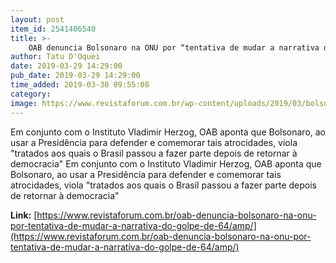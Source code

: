 ```yaml
---
layout: post
item_id: 2541406540
title: >-
    OAB denuncia Bolsonaro na ONU por “tentativa de mudar a narrativa do golpe de 64”
author: Tatu D'Oquei
date: 2019-03-29 14:29:00
pub_date: 2019-03-29 14:29:00
time_added: 2019-03-30 09:55:08
category: 
image: https://www.revistaforum.com.br/wp-content/uploads/2019/03/bolsonarocelular-e1553622443563.jpg
---
```


Em conjunto com o Instituto Vladimir Herzog, OAB aponta que Bolsonaro, ao usar a Presidência para defender e comemorar tais atrocidades, viola "tratados aos quais o Brasil passou a fazer parte depois de retornar à democracia" Em conjunto com o Instituto Vladimir Herzog, OAB aponta que Bolsonaro, ao usar a Presidência para defender e comemorar tais atrocidades, viola "tratados aos quais o Brasil passou a fazer parte depois de retornar à democracia"

**Link:** [https://www.revistaforum.com.br/oab-denuncia-bolsonaro-na-onu-por-tentativa-de-mudar-a-narrativa-do-golpe-de-64/amp/](https://www.revistaforum.com.br/oab-denuncia-bolsonaro-na-onu-por-tentativa-de-mudar-a-narrativa-do-golpe-de-64/amp/)

